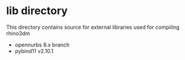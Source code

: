 # lib directory

This directory contains source for external libraries used for compiling rhino3dm
- opennurbs 8.x branch
- pybind11 v2.10.1